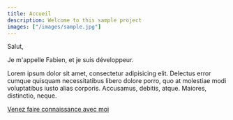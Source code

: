 ```yaml
---
title: Accueil
description: Welcome to this sample project
images: ["/images/sample.jpg"]
---
```


Salut,

Je m'appelle Fabien, et je suis développeur.

Lorem ipsum dolor sit amet, consectetur adipisicing elit. Delectus error cumque quisquam necessitatibus libero dolore porro, quo at molestiae modi voluptatibus iusto alias corporis. Accusamus, debitis, atque. Maiores, distinctio, neque.

[Venez faire connaissance avec moi](/about "Venez faire connaissance avec moi")